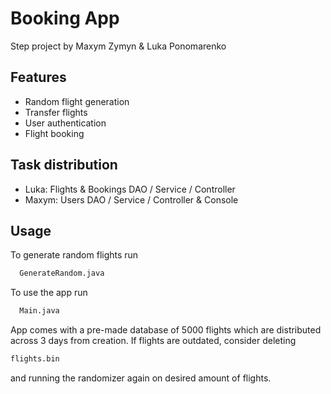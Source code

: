 
# Booking App

Step project by Maxym Zymyn & Luka Ponomarenko



## Features

- Random flight generation
- Transfer flights
- User authentication
- Flight booking




## Task distribution

- Luka: Flights & Bookings DAO / Service / Controller
- Maxym: Users DAO / Service / Controller & Console


## Usage

To generate random flights run

```bash
  GenerateRandom.java
```
To use the app run
```bash
  Main.java
```
App comes with a pre-made database of 5000 flights which are distributed across 3 days from creation. If flights are outdated, consider deleting
```bash
flights.bin
```
and running the randomizer again on desired amount of flights.